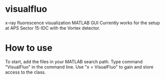 # visualfluo
x-ray fluorescence visualization MATLAB GUI
Currently works for the setup at APS Sector 15-IDC with the Vortex detector.

# How to use
To start, add the files in your MATLAB search path.
Type command "VisualFluo" in the command line.
Use "x = VisualFluo" to gain and store access to the class.